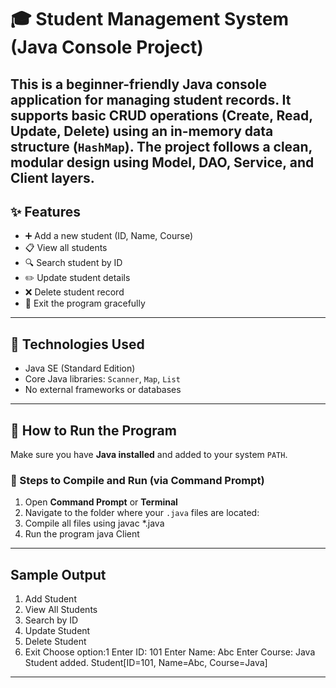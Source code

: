 # 🎓 Student Management System (Java Console Project)
This is a beginner-friendly **Java console application** for managing student records. It supports basic **CRUD operations** (Create, Read, Update, Delete) using an in-memory data structure (`HashMap`). The project follows a clean, modular design using **Model**, **DAO**, **Service**, and **Client** layers.
---
## ✨ Features

- ➕ Add a new student (ID, Name, Course)
- 📋 View all students
- 🔍 Search student by ID
- ✏️ Update student details
- ❌ Delete student record
- 🚪 Exit the program gracefully
---
## 🔧 Technologies Used

- Java SE (Standard Edition)
- Core Java libraries: `Scanner`, `Map`, `List`
- No external frameworks or databases
---
## 🚀 How to Run the Program

Make sure you have **Java installed** and added to your system `PATH`.

### 🧾 Steps to Compile and Run (via Command Prompt)

1. Open **Command Prompt** or **Terminal**
2. Navigate to the folder where your `.java` files are located:
3. Compile all files using javac *.java
4. Run the program java Client
---
## Sample Output
1. Add Student
2. View All Students
3. Search by ID
4. Update Student
5. Delete Student
6. Exit
Choose option:1
Enter ID: 101
Enter Name: Abc
Enter Course: Java
Student added.
Student[ID=101, Name=Abc, Course=Java]
---
